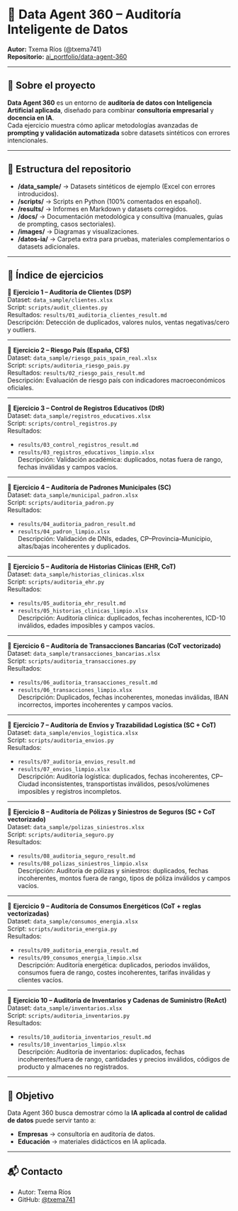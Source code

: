 # 🤖 Data Agent 360 – Auditoría Inteligente de Datos

**Autor:** Txema Ríos (@txema741)  
**Repositorio:** [ai_portfolio/data-agent-360](https://github.com/txema741/ai_portfolio/tree/main/data-agent-360)  

---

## 📌 Sobre el proyecto
**Data Agent 360** es un entorno de **auditoría de datos con Inteligencia Artificial aplicada**, diseñado para combinar **consultoría empresarial** y **docencia en IA**.  
Cada ejercicio muestra cómo aplicar metodologías avanzadas de **prompting y validación automatizada** sobre datasets sintéticos con errores intencionales.

---

## 📂 Estructura del repositorio

- **/data_sample/** → Datasets sintéticos de ejemplo (Excel con errores introducidos).  
- **/scripts/** → Scripts en Python (100% comentados en español).  
- **/results/** → Informes en Markdown y datasets corregidos.  
- **/docs/** → Documentación metodológica y consultiva (manuales, guías de prompting, casos sectoriales).  
- **/images/** → Diagramas y visualizaciones.  
- **/datos-ia/** → Carpeta extra para pruebas, materiales complementarios o datasets adicionales.  

---

## 📑 Índice de ejercicios

🔹 **Ejercicio 1 – Auditoría de Clientes (DSP)**  
Dataset: `data_sample/clientes.xlsx`  
Script: `scripts/audit_clientes.py`  
Resultados: `results/01_auditoria_clientes_result.md`  
Descripción: Detección de duplicados, valores nulos, ventas negativas/cero y outliers.  

---

🔹 **Ejercicio 2 – Riesgo País (España, CFS)**  
Dataset: `data_sample/riesgo_pais_spain_real.xlsx`  
Script: `scripts/auditoria_riesgo_pais.py`  
Resultados: `results/02_riesgo_pais_result.md`  
Descripción: Evaluación de riesgo país con indicadores macroeconómicos oficiales.  

---

🔹 **Ejercicio 3 – Control de Registros Educativos (DtR)**  
Dataset: `data_sample/registros_educativos.xlsx`  
Script: `scripts/control_registros.py`  
Resultados:  
- `results/03_control_registros_result.md`  
- `results/03_registros_educativos_limpio.xlsx`  
Descripción: Validación académica: duplicados, notas fuera de rango, fechas inválidas y campos vacíos.  

---

🔹 **Ejercicio 4 – Auditoría de Padrones Municipales (SC)**  
Dataset: `data_sample/municipal_padron.xlsx`  
Script: `scripts/auditoria_padron.py`  
Resultados:  
- `results/04_auditoria_padron_result.md`  
- `results/04_padron_limpio.xlsx`  
Descripción: Validación de DNIs, edades, CP–Provincia–Municipio, altas/bajas incoherentes y duplicados.  

---

🔹 **Ejercicio 5 – Auditoría de Historias Clínicas (EHR, CoT)**  
Dataset: `data_sample/historias_clinicas.xlsx`  
Script: `scripts/auditoria_ehr.py`  
Resultados:  
- `results/05_auditoria_ehr_result.md`  
- `results/05_historias_clinicas_limpio.xlsx`  
Descripción: Auditoría clínica: duplicados, fechas incoherentes, ICD-10 inválidos, edades imposibles y campos vacíos.  

---

🔹 **Ejercicio 6 – Auditoría de Transacciones Bancarias (CoT vectorizado)**  
Dataset: `data_sample/transacciones_bancarias.xlsx`  
Script: `scripts/auditoria_transacciones.py`  
Resultados:  
- `results/06_auditoria_transacciones_result.md`  
- `results/06_transacciones_limpio.xlsx`  
Descripción: Duplicados, fechas incoherentes, monedas inválidas, IBAN incorrectos, importes incoherentes y campos vacíos.  

---

🔹 **Ejercicio 7 – Auditoría de Envíos y Trazabilidad Logística (SC + CoT)**  
Dataset: `data_sample/envios_logistica.xlsx`  
Script: `scripts/auditoria_envios.py`  
Resultados:  
- `results/07_auditoria_envios_result.md`  
- `results/07_envios_limpio.xlsx`  
Descripción: Auditoría logística: duplicados, fechas incoherentes, CP–Ciudad inconsistentes, transportistas inválidos, pesos/volúmenes imposibles y registros incompletos.  

---

🔹 **Ejercicio 8 – Auditoría de Pólizas y Siniestros de Seguros (SC + CoT vectorizado)**  
Dataset: `data_sample/polizas_siniestros.xlsx`  
Script: `scripts/auditoria_seguro.py`  
Resultados:  
- `results/08_auditoria_seguro_result.md`  
- `results/08_polizas_siniestros_limpio.xlsx`  
Descripción: Auditoría de pólizas y siniestros: duplicados, fechas incoherentes, montos fuera de rango, tipos de póliza inválidos y campos vacíos.  

---

🔹 **Ejercicio 9 – Auditoría de Consumos Energéticos (CoT + reglas vectorizadas)**  
Dataset: `data_sample/consumos_energia.xlsx`  
Script: `scripts/auditoria_energia.py`  
Resultados:  
- `results/09_auditoria_energia_result.md`  
- `results/09_consumos_energia_limpio.xlsx`  
Descripción: Auditoría energética: duplicados, periodos inválidos, consumos fuera de rango, costes incoherentes, tarifas inválidas y clientes vacíos.  

---

🔹 **Ejercicio 10 – Auditoría de Inventarios y Cadenas de Suministro (ReAct)**  
Dataset: `data_sample/inventarios.xlsx`  
Script: `scripts/auditoria_inventarios.py`  
Resultados:  
- `results/10_auditoria_inventarios_result.md`  
- `results/10_inventarios_limpio.xlsx`  
Descripción: Auditoría de inventarios: duplicados, fechas incoherentes/fuera de rango, cantidades y precios inválidos, códigos de producto y almacenes no registrados.  

---

## 🎯 Objetivo
Data Agent 360 busca demostrar cómo la **IA aplicada al control de calidad de datos** puede servir tanto a:
- **Empresas** → consultoría en auditoría de datos.  
- **Educación** → materiales didácticos en IA aplicada.  

---

## 📬 Contacto
- Autor: Txema Ríos  
- GitHub: [@txema741](https://github.com/txema741)

